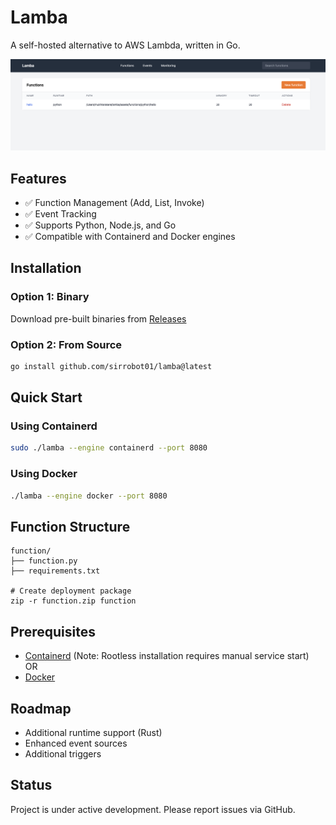 # Lamba

A self-hosted alternative to AWS Lambda, written in Go.

![Home](docs/images/home.png)

## Features

- ✅ Function Management (Add, List, Invoke)
- ✅ Event Tracking
- ✅ Supports Python, Node.js, and Go
- ✅ Compatible with Containerd and Docker engines

## Installation

### Option 1: Binary
Download pre-built binaries from [Releases](https://github.com/sirrobot01/lamba/releases/)

### Option 2: From Source
```bash
go install github.com/sirrobot01/lamba@latest
```

## Quick Start

### Using Containerd
```bash
sudo ./lamba --engine containerd --port 8080
```

### Using Docker
```bash
./lamba --engine docker --port 8080
```

## Function Structure
```
function/
├── function.py
├── requirements.txt

# Create deployment package
zip -r function.zip function
```

## Prerequisites
- [Containerd](https://containerd.io/) (Note: Rootless installation requires manual service start)
  <br>OR
- [Docker](https://www.docker.com/)

## Roadmap
- Additional runtime support (Rust)
- Enhanced event sources
- Additional triggers

## Status
Project is under active development. Please report issues via GitHub.